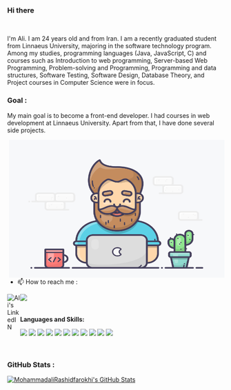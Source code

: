 
### Hi there 


<br />

I'm Ali. I am 24 years old and from Iran. I am a recently graduated student from Linnaeus University, majoring in the software technology program.
Among my studies, programming languages (Java, JavaScript, C) and courses such as Introduction to web programming, Server-based Web Programming, Problem-solving and Programming, Programming and data structures, Software Testing, Software Design, Database Theory, and Project courses in Computer Science were in focus.

### Goal :


My main goal is to become a front-end developer. I had courses in web development at Linnaeus University. Apart from that, I have done several side projects.


  <img align="right" alt="GIF" src="https://github.com/MohammadaliRashidfarokhi/MohammadaliRashidfarokhi/blob/main/Img/Dev2.gif" width="500" height="320" />
  
   
- 📫 How to reach me :
<a href="https://www.linkedin.com/in/mohammadalirashidfarokhi">
  <img align="left" alt="Ali's LinkedIN" width="30px" src="https://raw.githubusercontent.com/peterthehan/peterthehan/master/assets/linkedin.svg" />
</a>
<a href="mailto:ali.farokhi1999@gmail.com?"><img src="https://img.shields.io/badge/gmail-%23DD0031.svg?&style=for-the-badge&logo=gmail&logoColor=white"/></a>
<br/>
<br/>
   
   
**Languages and Skills:**  

<p>
   <img src="https://img.shields.io/badge/JavaScript-F7DF1E?style=for-the-badge&logo=javascript&logoColor=black" />
   <img src="https://img.shields.io/badge/Java-ED8B00?style=for-the-badge&logo=java&logoColor=white" />
   <img src="https://img.shields.io/badge/C-00599C?style=for-the-badge&logo=c&logoColor=white" />
   <img src="https://img.shields.io/badge/React-20232A?style=for-the-badge&logo=react&logoColor=61DAFB" />
   <img src="https://img.shields.io/badge/jQuery-0769AD?style=for-the-badge&logo=jquery&logoColor=white" />
   <img src="https://img.shields.io/badge/Node.js-339933?style=for-the-badge&logo=nodedotjs&logoColor=white" />
   <img src="https://img.shields.io/badge/Bootstrap-563D7C?style=for-the-badge&logo=bootstrap&logoColor=white" />
   <img src="https://img.shields.io/badge/HTML5-E34F26?style=for-the-badge&logo=html5&logoColor=white" />
   <img src="https://img.shields.io/badge/CSS3-1572B6?style=for-the-badge&logo=css3&logoColor=white" />
   <img src="https://img.shields.io/badge/GitLab-330F63?style=for-the-badge&logo=gitlab&logoColor=white" />
   <img src="https://img.shields.io/badge/MySQL-00000F?style=for-the-badge&logo=mysql&logoColor=white" />
</p>

<br/>

### GitHub Stats :
<p align="center">

  <a href="https://awesome-github-stats.azurewebsites.net/index.html??cardType=github&theme=github-dark">    <img  alt="MohammadaliRashidfarokhi's GitHub Stats" src="https://awesome-github-stats.azurewebsites.net/user-stats/MohammadaliRashidfarokhi?cardType=github&theme=github-dark" />  </a>

</p>






